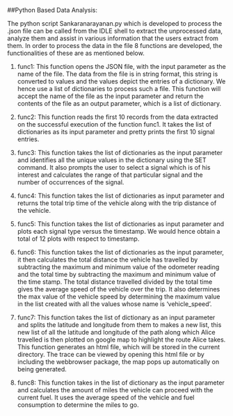 ##Python Based Data Analysis:

The python script Sankaranarayanan.py which is developed to process the .json file can be called from the IDLE shell to extract the unprocessed data, analyze them and assist in various information that the users extract from them. In order to process the data in the file 8 functions are developed, the functionalities of these are as mentioned below.

1. func1: This function opens the JSON file, with the input parameter as the name of the file. The data from the file is in string format, this string is converted to values and the values depict the entries of a dictionary. We hence use a list of dictionaries to process such a file. This function will accept the name of the file as the input parameter and return the contents of the file as an output parameter, which is a list of dictionary.

2. func2: This function reads the first 10 records from the data extracted on the successful execution of the function func1. It takes the list of dictionaries as its input parameter and pretty prints the first 10 signal entries.

3. func3: This function takes the list of dictionaries as the input parameter and identifies all the unique values in the dictionary using the SET command. It also prompts the user to select a signal which is of his interest and calculates the range of that particular signal and the number of occurrences of the signal.

4. func4: This function takes the list of dictionaries as input parameter and returns the total trip time of the vehicle along with the trip distance of the vehicle.

5. func5: This function takes the list of dictionaries as input parameter and plots each signal type versus the timestamp. We would hence obtain a total of 12 plots with respect to timestamp.

6. func6: This function takes the list of dictionaries as the input parameter, it then calculates the total distance the vehicle has travelled by subtracting the maximum and minimum value of the odometer reading and the total time by subtracting the maximum and minimum value of the time stamp. The total distance travelled divided by the total time gives the average speed of the vehicle over the trip. It also determines the max value of the vehicle speed by determining the maximum value in the list created with all the values whose name is ‘vehicle_speed’.

7. func7: This function takes the list of dictionary as an input parameter and splits the latitude and longitude from them to makes a new list, this new list of all the latitude and longitude of the path along which Alice travelled is then plotted on google map to highlight the route Alice takes. This function generates an html file, which will be stored in the current directory. The trace can be viewed by opening this html file or by including the webbrowser package, the map pops up automatically on being generated.

8. func8: This function takes in the list of dictionary as the input parameter and calculates the amount of miles the vehicle can proceed with the current fuel. It uses the average speed of the vehicle and fuel consumption to determine the miles to go.
